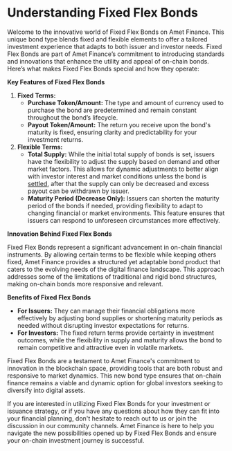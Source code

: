 # Understanding Fixed Flex Bonds

Welcome to the innovative world of Fixed Flex Bonds on Amet Finance. This unique bond type blends fixed and flexible elements to offer a tailored investment experience that adapts to both issuer and investor needs. Fixed Flex Bonds are part of Amet Finance’s commitment to introducing standards and innovations that enhance the utility and appeal of on-chain bonds. Here’s what makes Fixed Flex Bonds special and how they operate:

**Key Features of Fixed Flex Bonds**

1. **Fixed Terms:**
   * **Purchase Token/Amount:** The type and amount of currency used to purchase the bond are predetermined and remain constant throughout the bond’s lifecycle.
   * **Payout Token/Amount:** The return you receive upon the bond's maturity is fixed, ensuring clarity and predictability for your investment returns.
2. **Flexible Terms:**
   * **Total Supply:** While the initial total supply of bonds is set, issuers have the flexibility to adjust the supply based on demand and other market factors. This allows for dynamic adjustments to better align with investor interest and market conditions unless the bond is [settled](../glossary.md), after that the supply can only be decreased and excess payout can be withdrawn by issuer.
   * **Maturity Period (Decrease Only):** Issuers can shorten the maturity period of the bonds if needed, providing flexibility to adapt to changing financial or market environments. This feature ensures that issuers can respond to unforeseen circumstances more effectively.

**Innovation Behind Fixed Flex Bonds**

Fixed Flex Bonds represent a significant advancement in on-chain financial instruments. By allowing certain terms to be flexible while keeping others fixed, Amet Finance provides a structured yet adaptable bond product that caters to the evolving needs of the digital finance landscape. This approach addresses some of the limitations of traditional and rigid bond structures, making on-chain bonds more responsive and relevant.

**Benefits of Fixed Flex Bonds**

* **For Issuers:** They can manage their financial obligations more effectively by adjusting bond supplies or shortening maturity periods as needed without disrupting investor expectations for returns.
* **For Investors:** The fixed return terms provide certainty in investment outcomes, while the flexibility in supply and maturity allows the bond to remain competitive and attractive even in volatile markets.

Fixed Flex Bonds are a testament to Amet Finance's commitment to innovation in the blockchain space, providing tools that are both robust and responsive to market dynamics. This new bond type ensures that on-chain finance remains a viable and dynamic option for global investors seeking to diversify into digital assets.

If you are interested in utilizing Fixed Flex Bonds for your investment or issuance strategy, or if you have any questions about how they can fit into your financial planning, don't hesitate to reach out to us or join the discussion in our community channels. Amet Finance is here to help you navigate the new possibilities opened up by Fixed Flex Bonds and ensure your on-chain investment journey is successful.
